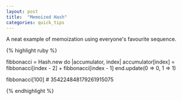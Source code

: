 ```yaml
---
layout: post
title:  "Memoized Hash"
categories: quick_tips
---
```


A neat example of memoization using everyone's favourite sequence.

<!--more-->

{% highlight ruby %}

fibbonacci = Hash.new do |accumulator, index|
  accumulator[index] = fibbonacci[index - 2] + fibbonacci[index - 1]
end.update(0 => 0, 1 => 1)

fibbonacci[100] # 354224848179261915075

{% endhighlight %}